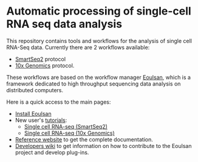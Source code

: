 # Automatic processing of single-cell RNA seq data analysis

This repository contains tools and workflows for the analysis of single cell RNA-Seq data. Currently there are 2 workflows available:
- [SmartSeq2](https://www.nature.com/articles/nmeth.2639) protocol
- [10x Genomics](https://www.ncbi.nlm.nih.gov/pmc/articles/PMC5241818/) protocol.

These workflows are based on the workflow manager [Eoulsan](http://www.outils.genomique.biologie.ens.fr/eoulsan/index.html), which is a framework dedicated to high throughput sequencing data analysis on distributed computers. 

Here is a quick access to the main pages:
- [Install Eoulsan](http://outils.genomique.biologie.ens.fr/eoulsan)
- New user's [tutorials](https://github.com/GenomicParisCentre/eoulsan/wiki):
  - [Single cell RNA-seq (SmartSeq2)](https://github.com/GenomicParisCentre/eoulsan/wiki/Smart-Seq2-scRNA-seq-tutorial)
  - [Single cell RNA-seq (10x Genomics)](https://github.com/GenomicParisCentre/eoulsan/wiki/10x-Genomics-scRNA-seq-tutorial)
- [Reference website](http://outils.genomique.biologie.ens.fr/eoulsan/) to get the complete documentation.
- [Developers wiki](https://github.com/GenomicParisCentre/eoulsan/wiki/HomeDeveloper) to get information on how to contribute to the Eoulsan project and develop plug-ins.

